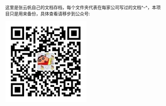 这里是张云帆自己的文档存档，每个文件夹代表在每家公司写过的文档^-^，本项目只是用来备份，具体查看请移步到公众号:

![qrcode_for_gh_2a9e72f7919c_258](qrcode_for_gh_2a9e72f7919c_258.jpg)